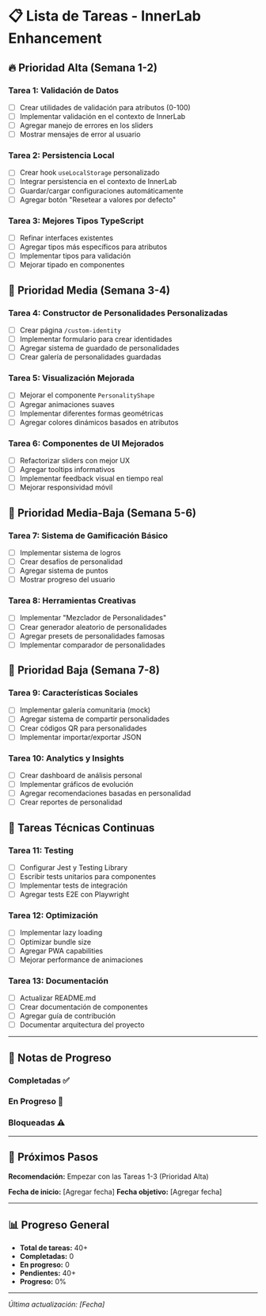 # 📋 Lista de Tareas - InnerLab Enhancement

## 🔥 **Prioridad Alta (Semana 1-2)**

### Tarea 1: Validación de Datos
- [ ] Crear utilidades de validación para atributos (0-100)
- [ ] Implementar validación en el contexto de InnerLab
- [ ] Agregar manejo de errores en los sliders
- [ ] Mostrar mensajes de error al usuario

### Tarea 2: Persistencia Local
- [ ] Crear hook `useLocalStorage` personalizado
- [ ] Integrar persistencia en el contexto de InnerLab
- [ ] Guardar/cargar configuraciones automáticamente
- [ ] Agregar botón "Resetear a valores por defecto"

### Tarea 3: Mejores Tipos TypeScript
- [ ] Refinar interfaces existentes
- [ ] Agregar tipos más específicos para atributos
- [ ] Implementar tipos para validación
- [ ] Mejorar tipado en componentes

## 🚀 **Prioridad Media (Semana 3-4)**

### Tarea 4: Constructor de Personalidades Personalizadas
- [ ] Crear página `/custom-identity`
- [ ] Implementar formulario para crear identidades
- [ ] Agregar sistema de guardado de personalidades
- [ ] Crear galería de personalidades guardadas

### Tarea 5: Visualización Mejorada
- [ ] Mejorar el componente `PersonalityShape`
- [ ] Agregar animaciones suaves
- [ ] Implementar diferentes formas geométricas
- [ ] Agregar colores dinámicos basados en atributos

### Tarea 6: Componentes de UI Mejorados
- [ ] Refactorizar sliders con mejor UX
- [ ] Agregar tooltips informativos
- [ ] Implementar feedback visual en tiempo real
- [ ] Mejorar responsividad móvil

## 🎯 **Prioridad Media-Baja (Semana 5-6)**

### Tarea 7: Sistema de Gamificación Básico
- [ ] Implementar sistema de logros
- [ ] Crear desafíos de personalidad
- [ ] Agregar sistema de puntos
- [ ] Mostrar progreso del usuario

### Tarea 8: Herramientas Creativas
- [ ] Implementar "Mezclador de Personalidades"
- [ ] Crear generador aleatorio de personalidades
- [ ] Agregar presets de personalidades famosas
- [ ] Implementar comparador de personalidades

## 🌟 **Prioridad Baja (Semana 7-8)**

### Tarea 9: Características Sociales
- [ ] Implementar galería comunitaria (mock)
- [ ] Agregar sistema de compartir personalidades
- [ ] Crear códigos QR para personalidades
- [ ] Implementar importar/exportar JSON

### Tarea 10: Analytics y Insights
- [ ] Crear dashboard de análisis personal
- [ ] Implementar gráficos de evolución
- [ ] Agregar recomendaciones basadas en personalidad
- [ ] Crear reportes de personalidad

## 🔧 **Tareas Técnicas Continuas**

### Tarea 11: Testing
- [ ] Configurar Jest y Testing Library
- [ ] Escribir tests unitarios para componentes
- [ ] Implementar tests de integración
- [ ] Agregar tests E2E con Playwright

### Tarea 12: Optimización
- [ ] Implementar lazy loading
- [ ] Optimizar bundle size
- [ ] Agregar PWA capabilities
- [ ] Mejorar performance de animaciones

### Tarea 13: Documentación
- [ ] Actualizar README.md
- [ ] Crear documentación de componentes
- [ ] Agregar guía de contribución
- [ ] Documentar arquitectura del proyecto

---

## 📝 **Notas de Progreso**

### Completadas ✅
<!-- Aquí puedes mover las tareas completadas -->

### En Progreso 🚧
<!-- Tareas que estás trabajando actualmente -->

### Bloqueadas ⚠️
<!-- Tareas que tienen dependencias o problemas -->

---

## 🎯 **Próximos Pasos**

**Recomendación:** Empezar con las Tareas 1-3 (Prioridad Alta)

**Fecha de inicio:** [Agregar fecha]
**Fecha objetivo:** [Agregar fecha]

---

## 📊 **Progreso General**

- **Total de tareas:** 40+
- **Completadas:** 0
- **En progreso:** 0
- **Pendientes:** 40+
- **Progreso:** 0%

---

*Última actualización: [Fecha]*